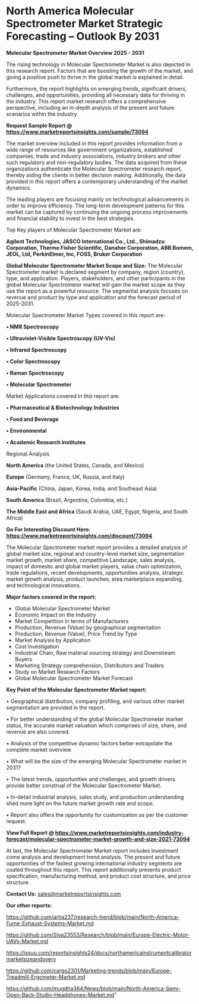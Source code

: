 # North America Molecular Spectrometer Market Strategic Forecasting – Outlook By 2031

<Strong> Molecular Spectrometer Market Overview 2025 - 2031</strong>

The rising technology in Molecular Spectrometer Market is also depicted in this research report. Factors that are boosting the growth of the market, and giving a positive push to thrive in the global market is explained in detail.

Furthermore, the report highlights on emerging trends, significant drivers, challenges, and opportunities, providing all necessary data for thriving in the industry. This report market research offers a comprehensive perspective, including an in-depth analysis of the present and future scenarios within the industry.

<strong>Request Sample Report @ <a href=https://www.marketreportsinsights.com/sample/73094>https://www.marketreportsinsights.com/sample/73094</a></strong>

The market overview included in this report provides information from a wide range of resources like government organizations, established companies, trade and industry associations, industry brokers and other such regulatory and non-regulatory bodies. The data acquired from these organizations authenticate the Molecular Spectrometer research report, thereby aiding the clients in better decision making. Additionally, the data provided in this report offers a contemporary understanding of the market dynamics.

The leading players are focusing mainly on technological advancements in order to improve efficiency. The long-term development patterns for this market can be captured by continuing the ongoing process improvements and financial stability to invest in the best strategies.

Top Key players of Molecular Spectrometer Market are:

<strong>Agilent Technologies, JASCO International Co., Ltd., Shimadzu Corporation, Thermo Fisher Scientific, Danaher Corporation, ABB Bomem, JEOL, Ltd, PerkinElmer, Inc, FOSS, Bruker Corporation</strong>

<strong><b>Global Molecular Spectrometer Market Scope and Size:</b></strong>
The Molecular Spectrometer market is declared segment by company, region (country), type, and application. Players, stakeholders, and other participants in the global Molecular Spectrometer market will gain the market scope as they use the report as a powerful resource. The segmental analysis focuses on revenue and product by type and application and the forecast period of 2025-2031.

Molecular Spectrometer Market Types covered in this report are:

<strong>• NMR Spectroscopy

• Ultraviolet-Visible Spectroscopy (UV-Vis)

• Infrared Spectroscopy

• Color Spectroscopy

• Raman Spectroscopy

• Molecular Spectrometer</strong>

Market Applications covered in this report are:

<strong>• Pharmaceutical & Biotechnology Industries

• Food and Beverage

• Environmental

• Academic Research institutes</strong> 

Regional Analysis

<strong>North America</strong> (the United States, Canada, and Mexico)

<strong>Europe</strong> (Germany, France, UK, Russia, and Italy)

<strong>Asia-Pacific</strong> (China, Japan, Korea, India, and Southeast Asia)

<strong>South America</strong> (Brazil, Argentina, Colombia, etc.)

<strong>The Middle East and Africa</strong> (Saudi Arabia, UAE, Egypt, Nigeria, and South Africa)

<strong>Go For Interesting Discount Here: <a href=https://www.marketreportsinsights.com/discount/73094>https://www.marketreportsinsights.com/discount/73094</a></strong>

The Molecular Spectrometer market report provides a detailed analysis of global market size, regional and country-level market size, segmentation market growth, market share, competitive Landscape, sales analysis, impact of domestic and global market players, value chain optimization, trade regulations, recent developments, opportunities analysis, strategic market growth analysis, product launches, area marketplace expanding, and technological innovations.

<strong><b>Major factors covered in the report:</b></strong>
<ul>
  <li>Global Molecular Spectrometer Market </li>
  <li>Economic Impact on the Industry</li>
  <li>Market Competition in terms of Manufacturers</li>
  <li>Production, Revenue (Value) by geographical segmentation</li>
  <li>Production, Revenue (Value), Price Trend by Type</li>
  <li>Market Analysis by Application</li>
  <li>Cost Investigation</li>
  <li>Industrial Chain, Raw material sourcing strategy and Downstream Buyers</li>
  <li>Marketing Strategy comprehension, Distributors and Traders</li>
  <li>Study on Market Research Factors</li>
  <li>Global Molecular Spectrometer Market Forecast</li>
</ul>

<strong><b>Key Point of the Molecular Spectrometer Market report:</b></strong>

• Geographical distribution, company profiling, and various other market segmentation are provided in the report.

• For better understanding of the global Molecular Spectrometer market status, the accurate market valuation which comprises of size, share, and revenue are also covered.

• Analysis of the competitive dynamic factors better extrapolate the complete market overview

• What will be the size of the emerging Molecular Spectrometer market in 2031?

• The latest trends, opportunities and challenges, and growth drivers provide better construal of the Molecular Spectrometer Market.

• In-detail industrial analysis, sales study, and production understanding shed more light on the future market growth rate and scope.

• Report also offers the opportunity for customization as per the customer request.

<strong><b>View Full Report @ <a href=https://www.marketreportsinsights.com/industry-forecast/molecular-spectrometer-market-growth-and-size-2021-73094>https://www.marketreportsinsights.com/industry-forecast/molecular-spectrometer-market-growth-and-size-2021-73094</a></b></strong>


At last, the Molecular Spectrometer Market report includes investment come analysis and development trend analysis. The present and future opportunities of the fastest growing international industry segments are coated throughout this report. This report additionally presents product specification, manufacturing method, and product cost structure, and price structure.

<strong>Contact Us:</strong>
sales@marketreportsinsights.com

<strong>Our other reports:</strong>

<a href=https://github.com/arha237/research-trend/blob/main/North-America-Fume-Exhaust-Systems-Market.md>https://github.com/arha237/research-trend/blob/main/North-America-Fume-Exhaust-Systems-Market.md</a>

<a href=https://github.com/Siya23553/Research/blob/main/Europe-Electric-Motor-UAVs-Market.md>https://github.com/Siya23553/Research/blob/main/Europe-Electric-Motor-UAVs-Market.md</a>

<a href=https://issuu.com/reportsinsights24/docs/northamericainstrumentcalibratormarketsizeandoverv>https://issuu.com/reportsinsights24/docs/northamericainstrumentcalibratormarketsizeandoverv</a>

<a href=https://github.com/cargo2301/Marketing-trends/blob/main/Europe-Treadmill-Ergometer-Market.md>https://github.com/cargo2301/Marketing-trends/blob/main/Europe-Treadmill-Ergometer-Market.md</a>

<a href=https://github.com/mugdha364/News/blob/main/North-America-Semi-Open-Back-Studio-Headphones-Market.md>https://github.com/mugdha364/News/blob/main/North-America-Semi-Open-Back-Studio-Headphones-Market.md</a>"
